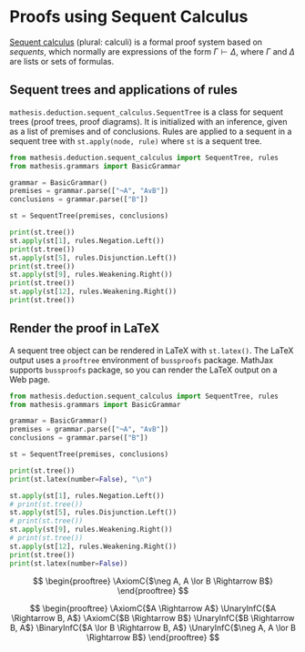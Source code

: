 # Proofs using Sequent Calculus

<a href="https://en.wikipedia.org/wiki/Sequent_calculus" target="_blank">Sequent calculus</a> (plural: calculi) is a formal proof system based on *sequents*, which normally are expressions of the form $\Gamma \vdash \Delta$, where $\Gamma$ and $\Delta$ are lists or sets of formulas.

## Sequent trees and applications of rules

`mathesis.deduction.sequent_calculus.SequentTree` is a class for sequent trees (proof trees, proof diagrams).
It is initialized with an inference, given as a list of premises and of conclusions.
Rules are applied to a sequent in a sequent tree with `st.apply(node, rule)` where `st` is a sequent tree.

```python exec="1" result="text" source="above"
from mathesis.deduction.sequent_calculus import SequentTree, rules
from mathesis.grammars import BasicGrammar

grammar = BasicGrammar()
premises = grammar.parse(["¬A", "A∨B"])
conclusions = grammar.parse(["B"])

st = SequentTree(premises, conclusions)

print(st.tree())
st.apply(st[1], rules.Negation.Left())
print(st.tree())
st.apply(st[5], rules.Disjunction.Left())
print(st.tree())
st.apply(st[9], rules.Weakening.Right())
print(st.tree())
st.apply(st[12], rules.Weakening.Right())
print(st.tree())
```

## Render the proof in LaTeX

A sequent tree object can be rendered in LaTeX with `st.latex()`.
The LaTeX output uses a `prooftree` environment of `bussproofs` package.
MathJax supports `bussproofs` package, so you can render the LaTeX output on a Web page.

```python exec="1" result="text" source="above"
from mathesis.deduction.sequent_calculus import SequentTree, rules
from mathesis.grammars import BasicGrammar

grammar = BasicGrammar()
premises = grammar.parse(["¬A", "A∨B"])
conclusions = grammar.parse(["B"])

st = SequentTree(premises, conclusions)

print(st.tree())
print(st.latex(number=False), "\n")

st.apply(st[1], rules.Negation.Left())
# print(st.tree())
st.apply(st[5], rules.Disjunction.Left())
# print(st.tree())
st.apply(st[9], rules.Weakening.Right())
# print(st.tree())
st.apply(st[12], rules.Weakening.Right())
print(st.tree())
print(st.latex(number=False))
```

$$
\begin{prooftree}
\AxiomC{$\neg A, A \lor B \Rightarrow B$}
\end{prooftree}
$$

$$
\begin{prooftree}
\AxiomC{$A \Rightarrow A$}
\UnaryInfC{$A \Rightarrow B, A$}
\AxiomC{$B \Rightarrow B$}
\UnaryInfC{$B \Rightarrow B, A$}
\BinaryInfC{$A \lor B \Rightarrow B, A$}
\UnaryInfC{$\neg A, A \lor B \Rightarrow B$}
\end{prooftree}
$$